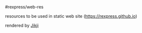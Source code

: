#rexpress/web-res

resources to be used in static web site (https://rexpress.github.io)

rendered by [Jikji](https://github.com/Prev/jikji)